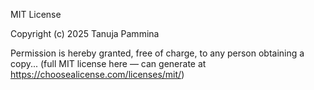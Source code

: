 MIT License

Copyright (c) 2025 Tanuja Pammina

Permission is hereby granted, free of charge, to any person obtaining a copy...
(full MIT license here — can generate at https://choosealicense.com/licenses/mit/)
